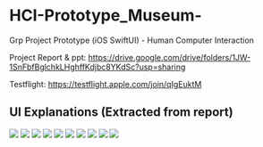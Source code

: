 # HCI-Prototype_Museum-
Grp Project Prototype (iOS SwiftUI) - Human Computer Interaction


Project Report & ppt: https://drive.google.com/drive/folders/1JW-1SnFbfBglchkLHghffKdjbc8YKdSc?usp=sharing 

Testflight: https://testflight.apple.com/join/qIgEuktM

## UI Explanations (Extracted from report)
![](./images/1.jpg)
![](./images/2.jpg)
![](./images/3.jpg)
![](./images/4.jpg)
![](./images/5.jpg)
![](./images/6.jpg)
![](./images/7.jpg)
![](./images/8.jpg)
![](./images/9.jpg)
![](./images/10.jpg)
